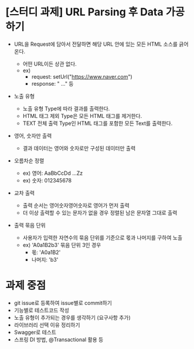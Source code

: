# [스터디 과제] URL Parsing 후 Data 가공하기

* URL을 Request에 담아서 전달하면 해당 URL 안에 있는 모든 HTML 소스를 긁어온다.
  * 어떤 URL이든 상관 없다.
  * ex) 
    * request: setUrl("https://www.naver.com")
    * response: "<Title>NAVER</Title> ..." 등

* 노출 유형
  * 노출 유형 Type에 따라 결과를 출력한다.
  * HTML 태그 제외 Type은 모든 HTML 태그를 제거한다.
  * TEXT 전체 출력 Type인 HTML 태그를 포함한 모든 Text를 출력한다.

* 영어, 숫자만 출력
  * 결과 데이터는 영어와 숫자로만 구성된 데이터만 출력

* 오름차순 정렬
  * ex) 영어: AaBbCcDd ...Zz
  * ex) 숫자: 012345678
  
* 교차 출력
  * 출력 순서는 영어숫자영어숫자로 영어가 먼저 출력
  * 더 이상 출력할 수 있는 문자가 없을 경우 정렬된 남은 문자열 그대로 출력  
  
* 출력 묶음 단위
  * 사용자가 입력한 자연수의 묶음 단위를 기준으로 몫과 나머지를 구하여 노출
  * ex) 'A0a1B2b3' 묶음 단위 3인 경우
    * 몫: 'A0a1B2'
    * 나머지: 'b3'


# 과제 중점

* git issue로 등록하여 issue별로 commit하기
* 기능별로 테스트코드 작성
* 노출 유형이 추가되는 경우를 생각하기 (요구사항 추가)
* 라이브러리 선택 이유 정리하기
* Swagger로 테스트
* 스프링 DI 방법, @Transactional 활용 등



  
